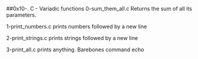 ##0x10-. C - Variadic functions
0-sum_them_all.c Returns the sum of all its parameters.

1-print_numbers.c prints numbers followed by a new line

2-print_strings.c prints strings followed by a new line

3-print_all.c prints anything. Barebones command echo
